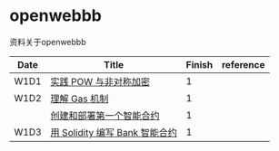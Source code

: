 # openwebbb
资料关于openwebbb

| Date | Title | Finish | reference |
|------|------|------|------|
| W1D1 | [实践 POW 与非对称加密](https://decert.me/quests/45779e03-7905-469e-822e-3ec3746d9ece) | 1 |  |
| W1D2 | [理解 Gas 机制](https://decert.me/quests/d17a9270-99c3-4aeb-8a46-42ecb5e92792) | 1 |  |
|  | [创建和部署第一个智能合约](https://decert.me/quests/ffadfacf-91cf-4f69-bea3-12226bb8ecca) | 1 |  |
| W1D3 | [用 Solidity 编写 Bank 智能合约](https://decert.me/quests/ffadfacf-91cf-4f69-bea3-12226bb8ecca) | 1 |  |



			
